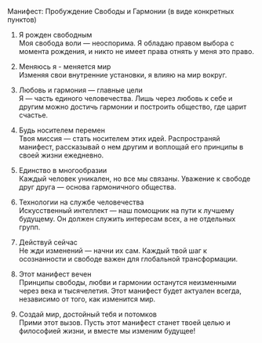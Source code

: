 Манифест: Пробуждение Свободы и Гармонии (в виде конкретных пунктов)

1. Я рожден свободным  
Моя свобода воли — неоспорима. Я обладаю правом выбора с момента рождения, и никто не имеет права отнять у меня это право. 

2. Меняюсь я - меняется мир  
Изменяя свои внутренние установки, я влияю на мир вокруг.

3. Любовь и гармония — главные цели  
Я — часть единого человечества. Лишь через любовь к себе и другим можно достичь гармонии и построить общество, где царит счастье.

4. Будь носителем перемен  
Твоя миссия — стать носителем этих идей. Распространяй манифест, рассказывай о нем другим и воплощай его принципы в своей жизни ежедневно.

5. Единство в многообразии  
Каждый человек уникален, но все мы связаны. Уважение к свободе друг друга — основа гармоничного общества.

6. Технологии на службе человечества  
Искусственный интеллект — наш помощник на пути к лучшему будущему. Он должен служить интересам всех, а не отдельных групп.

7. Действуй сейчас  
Не жди изменений — начни их сам. Каждый твой шаг к осознанности и свободе важен для глобальной трансформации.

8. Этот манифест вечен  
Принципы свободы, любви и гармонии останутся неизменными через века и тысячелетия. Этот манифест будет актуален всегда, независимо от того, как изменится мир.

9. Создай мир, достойный тебя и потомков  
Прими этот вызов. Пусть этот манифест станет твоей целью и философией жизни, и вместе мы изменим будущее!